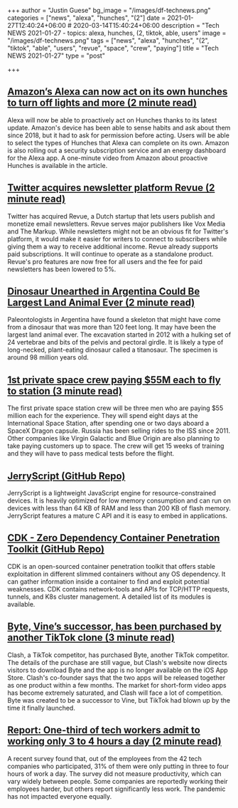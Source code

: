 +++
author = "Justin Guese"
bg_image = "/images/df-technews.png"
categories = ["news", "alexa", "hunches", "(2"]
date = 2021-01-27T12:40:24+06:00 # 2020-03-14T15:40:24+06:00
description = "Tech NEWS 2021-01-27 - topics: alexa, hunches, (2, tiktok, able, users"
image = "/images/df-technews.png"
tags = ["news", "alexa", "hunches", "(2", "tiktok", "able", "users", "revue", "space", "crew", "paying"]
title = "Tech NEWS 2021-01-27"
type = "post"

+++

## [Amazon’s Alexa can now act on its own hunches to turn off lights and more (2 minute read)](https://www.theverge.com/2021/1/25/22249044/amazon-alexa-update-proactive-hunches-guard-plus-subscription/1/01000177438995d1-5e1c4650-310b-410d-b629-970602584555-000000/LVj_E5KYEM2DRNG-nF-Xm3FTuGcaed2jEyImgZRu0NA=177)

Alexa will now be able to proactively act on Hunches thanks to its latest update. Amazon's device has been able to sense habits and ask about them since 2018, but it had to ask for permission before acting. Users will be able to select the types of Hunches that Alexa can complete on its own. Amazon is also rolling out a security subscription service and an energy dashboard for the Alexa app. A one-minute video from Amazon about proactive Hunches is available in the article.

## [Twitter acquires newsletter platform Revue (2 minute read)](https://techcrunch.com/2021/01/26/twitter-acquires-revue//1/01000177438995d1-5e1c4650-310b-410d-b629-970602584555-000000/6yTgpfY6lJ945AToWDiio4OYlsj4Knt7D5bPTc-dF6s=177)

Twitter has acquired Revue, a Dutch startup that lets users publish and monetize email newsletters. Revue serves major publishers like Vox Media and The Markup. While newsletters might not be an obvious fit for Twitter's platform, it would make it easier for writers to connect to subscribers while giving them a way to receive additional income. Revue already supports paid subscriptions. It will continue to operate as a standalone product. Revue's pro features are now free for all users and the fee for paid newsletters has been lowered to 5%.

## [Dinosaur Unearthed in Argentina Could Be Largest Land Animal Ever (2 minute read)](https://www.smithsonianmag.com/smart-news/dinosaur-unearthed-argentina-could-be-largest-land-animal-ever-180976813//1/01000177438995d1-5e1c4650-310b-410d-b629-970602584555-000000/D4_WcdzTUdmq8UeysDAOGTb9VLifMeWM7uVSDRg5THU=177)

Paleontologists in Argentina have found a skeleton that might have come from a dinosaur that was more than 120 feet long. It may have been the largest land animal ever. The excavation started in 2012 with a hulking set of 24 vertebrae and bits of the pelvis and pectoral girdle. It is likely a type of long-necked, plant-eating dinosaur called a titanosaur. The specimen is around 98 million years old.

## [1st private space crew paying $55M each to fly to station (3 minute read)](https://apnews.com/article/1st-private-space-crew-pay-55m-each-2e8a78c31ae6309e69632f0f41feccbf/1/01000177438995d1-5e1c4650-310b-410d-b629-970602584555-000000/MHrnVPxS5pDe0qnpyprGZaKzvTxygAGujlYNaj6IA9w=177)

The first private space station crew will be three men who are paying $55 million each for the experience. They will spend eight days at the International Space Station, after spending one or two days aboard a SpaceX Dragon capsule. Russia has been selling rides to the ISS since 2011. Other companies like Virgin Galactic and Blue Origin are also planning to take paying customers up to space. The crew will get 15 weeks of training and they will have to pass medical tests before the flight.

## [JerryScript (GitHub Repo)](https://github.com/jerryscript-project/jerryscript/1/01000177438995d1-5e1c4650-310b-410d-b629-970602584555-000000/2e2lE0vpwNw3RQtvb8sOhw6BmS4ir_KmRbzQh2qZ0vw=177)

JerryScript is a lightweight JavaScript engine for resource-constrained devices. It is heavily optimized for low memory consumption and can run on devices with less than 64 KB of RAM and less than 200 KB of flash memory. JerryScript features a mature C API and it is easy to embed in applications.

## [CDK - Zero Dependency Container Penetration Toolkit (GitHub Repo)](https://github.com/cdk-team/CDK/1/01000177438995d1-5e1c4650-310b-410d-b629-970602584555-000000/AWi8arfH4dE6-R2723PydVKzBThZxn0lf_eiuFMdgqI=177)

CDK is an open-sourced container penetration toolkit that offers stable exploitation in different slimmed containers without any OS dependency. It can gather information inside a container to find and exploit potential weaknesses. CDK contains network-tools and APIs for TCP/HTTP requests, tunnels, and K8s cluster management. A detailed list of its modules is available.

## [Byte, Vine’s successor, has been purchased by another TikTok clone (3 minute read)](https://www.theverge.com/2021/1/26/22250926/clash-buys-byte-vine-successor-dom-hofmann?scrolla=5eb6d68b7fedc32c19ef33b4/1/01000177438995d1-5e1c4650-310b-410d-b629-970602584555-000000/qfOcXZrxcw3v4WHpMGkCvSO0yFKoI3Rkjsdcd21g5Eg=177)

Clash, a TikTok competitor, has purchased Byte, another TikTok competitor. The details of the purchase are still vague, but Clash's website now directs visitors to download Byte and the app is no longer available on the iOS App Store. Clash's co-founder says that the two apps will be released together as one product within a few months. The market for short-form video apps has become extremely saturated, and Clash will face a lot of competition. Byte was created to be a successor to Vine, but TikTok had blown up by the time it finally launched.

## [Report: One-third of tech workers admit to working only 3 to 4 hours a day (2 minute read)](https://www.fastcompany.com/90597677/report-one-third-of-tech-workers-admit-to-working-only-3-4-hours-a-day/1/01000177438995d1-5e1c4650-310b-410d-b629-970602584555-000000/nZLCBEWe5IjsRygVr3py4gxJDGg3aqw70xoOUjwuFCg=177)

A recent survey found that, out of the employees from the 42 tech companies who participated, 31% of them were only putting in three to four hours of work a day. The survey did not measure productivity, which can vary widely between people. Some companies are reportedly working their employees harder, but others report significantly less work. The pandemic has not impacted everyone equally.

